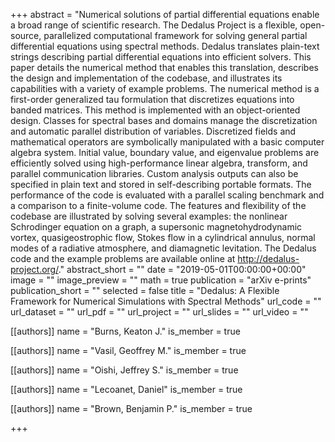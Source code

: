 +++
abstract = "Numerical solutions of partial differential equations enable a broad range of scientific research. The Dedalus Project is a flexible, open-source, parallelized computational framework for solving general partial differential equations using spectral methods. Dedalus translates plain-text strings describing partial differential equations into efficient solvers. This paper details the numerical method that enables this translation, describes the design and implementation of the codebase, and illustrates its capabilities with a variety of example problems. The numerical method is a first-order generalized tau formulation that discretizes equations into banded matrices. This method is implemented with an object-oriented design. Classes for spectral bases and domains manage the discretization and automatic parallel distribution of variables. Discretized fields and mathematical operators are symbolically manipulated with a basic computer algebra system. Initial value, boundary value, and eigenvalue problems are efficiently solved using high-performance linear algebra, transform, and parallel communication libraries. Custom analysis outputs can also be specified in plain text and stored in self-describing portable formats. The performance of the code is evaluated with a parallel scaling benchmark and a comparison to a finite-volume code. The features and flexibility of the codebase are illustrated by solving several examples: the nonlinear Schrodinger equation on a graph, a supersonic magnetohydrodynamic vortex, quasigeostrophic flow, Stokes flow in a cylindrical annulus, normal modes of a radiative atmosphere, and diamagnetic levitation. The Dedalus code and the example problems are available online at http://dedalus-project.org/."
abstract_short = ""
date = "2019-05-01T00:00:00+00:00"
image = ""
image_preview = ""
math = true
publication = "arXiv e-prints"
publication_short = ""
selected = false
title = "Dedalus: A Flexible Framework for Numerical Simulations with Spectral Methods"
url_code = ""
url_dataset = ""
url_pdf = ""
url_project = ""
url_slides = ""
url_video = ""



[[authors]]
    name = "Burns, Keaton J."
    is_member = true


[[authors]]
    name = "Vasil, Geoffrey M."
    is_member = true


[[authors]]
    name = "Oishi, Jeffrey S."
    is_member = true


[[authors]]
    name = "Lecoanet, Daniel"
    is_member = true


[[authors]]
    name = "Brown, Benjamin P."
    is_member = true

+++
 